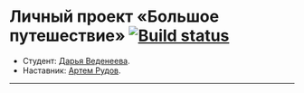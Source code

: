 # Личный проект «Большое путешествие» [![Build status][travis-image]][travis-url]

* Студент: [Дарья Веденеева](https://htmlacademy.ru/profile/id1122313).
* Наставник: [Артем Рудов](https://htmlacademy.ru/profile/artrudov).

---

[travis-image]: https://travis-ci.com/htmlacademy-ecmascript/1122313-big-trip-11.svg?branch=master
[travis-url]: https://travis-ci.com/htmlacademy-ecmascript/1122313-big-trip-11
